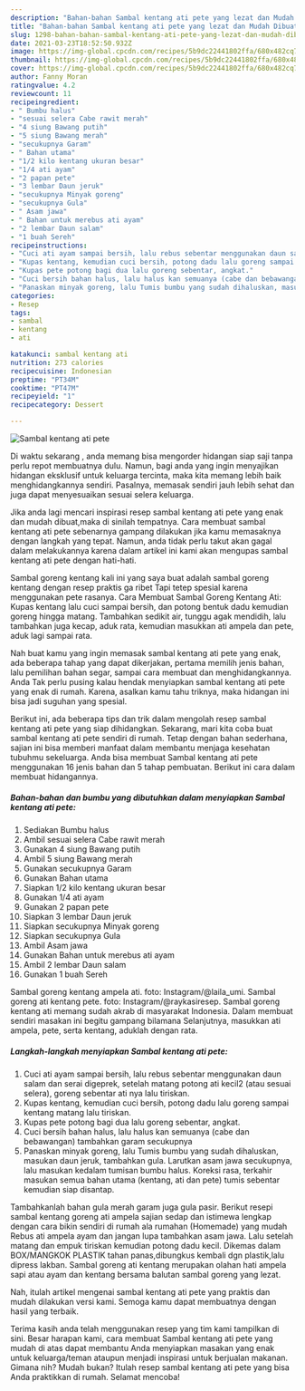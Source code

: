 ```yaml
---
description: "Bahan-bahan Sambal kentang ati pete yang lezat dan Mudah Dibuat"
title: "Bahan-bahan Sambal kentang ati pete yang lezat dan Mudah Dibuat"
slug: 1298-bahan-bahan-sambal-kentang-ati-pete-yang-lezat-dan-mudah-dibuat
date: 2021-03-23T18:52:50.932Z
image: https://img-global.cpcdn.com/recipes/5b9dc22441802ffa/680x482cq70/sambal-kentang-ati-pete-foto-resep-utama.jpg
thumbnail: https://img-global.cpcdn.com/recipes/5b9dc22441802ffa/680x482cq70/sambal-kentang-ati-pete-foto-resep-utama.jpg
cover: https://img-global.cpcdn.com/recipes/5b9dc22441802ffa/680x482cq70/sambal-kentang-ati-pete-foto-resep-utama.jpg
author: Fanny Moran
ratingvalue: 4.2
reviewcount: 11
recipeingredient:
- " Bumbu halus"
- "sesuai selera Cabe rawit merah"
- "4 siung Bawang putih"
- "5 siung Bawang merah"
- "secukupnya Garam"
- " Bahan utama"
- "1/2 kilo kentang ukuran besar"
- "1/4 ati ayam"
- "2 papan pete"
- "3 lembar Daun jeruk"
- "secukupnya Minyak goreng"
- "secukupnya Gula"
- " Asam jawa"
- " Bahan untuk merebus ati ayam"
- "2 lembar Daun salam"
- "1 buah Sereh"
recipeinstructions:
- "Cuci ati ayam sampai bersih, lalu rebus sebentar menggunakan daun salam dan serai digeprek, setelah matang potong ati kecil2 (atau sesuai selera), goreng sebentar ati nya lalu tiriskan."
- "Kupas kentang, kemudian cuci bersih, potong dadu lalu goreng sampai kentang matang lalu tiriskan."
- "Kupas pete potong bagi dua lalu goreng sebentar, angkat."
- "Cuci bersih bahan halus, lalu halus kan semuanya (cabe dan bebawangan) tambahkan garam secukupnya"
- "Panaskan minyak goreng, lalu Tumis bumbu yang sudah dihaluskan, masukan daun jeruk, tambahkan gula. Larutkan asam jawa secukupnya, lalu masukan kedalam tumisan bumbu halus. Koreksi rasa, terkahir masukan semua bahan utama (kentang, ati dan pete) tumis sebentar kemudian siap disantap."
categories:
- Resep
tags:
- sambal
- kentang
- ati

katakunci: sambal kentang ati 
nutrition: 273 calories
recipecuisine: Indonesian
preptime: "PT34M"
cooktime: "PT47M"
recipeyield: "1"
recipecategory: Dessert

---
```



![Sambal kentang ati pete](https://img-global.cpcdn.com/recipes/5b9dc22441802ffa/680x482cq70/sambal-kentang-ati-pete-foto-resep-utama.jpg)

Di waktu  sekarang , anda memang bisa mengorder hidangan siap saji tanpa perlu repot membuatnya dulu. Namun, bagi anda yang ingin menyajikan hidangan eksklusif untuk keluarga tercinta, maka kita memang lebih baik menghidangkannya sendiri. Pasalnya, memasak sendiri jauh lebih sehat dan juga dapat menyesuaikan sesuai selera keluarga.

Jika anda lagi mencari inspirasi resep sambal kentang ati pete yang enak dan mudah dibuat,maka di sinilah tempatnya. Cara membuat sambal kentang ati pete  sebenarnya gampang dilakukan jika kamu memasaknya dengan langkah yang tepat. Namun, anda tidak perlu takut akan gagal dalam melakukannya 
karena dalam artikel ini kami akan mengupas sambal kentang ati pete dengan hati-hati.  

Sambal goreng kentang kali ini yang saya buat adalah sambal goreng kentang dengan resep praktis ga ribet Tapi tetep spesial karena menggunakan pete rasanya. Cara Membuat Sambal Goreng Kentang Ati: Kupas kentang lalu cuci sampai bersih, dan potong bentuk dadu kemudian goreng hingga matang. Tambahkan sedikit air, tunggu agak mendidih, lalu tambahkan juga kecap, aduk rata, kemudian masukkan ati ampela dan pete, aduk lagi sampai rata.

Nah buat kamu yang ingin memasak sambal kentang ati pete yang enak, ada beberapa tahap yang dapat dikerjakan, pertama memilih jenis bahan, lalu pemilihan bahan segar, sampai cara membuat dan menghidangkannya. Anda Tak perlu pusing kalau hendak menyiapkan sambal kentang ati pete yang enak di rumah. Karena, asalkan kamu  tahu triknya, maka hidangan ini bisa jadi suguhan yang spesial.

Berikut ini, ada beberapa tips dan trik dalam mengolah resep sambal kentang ati pete yang siap dihidangkan. Sekarang, mari kita coba buat sambal kentang ati pete sendiri di rumah. Tetap dengan bahan sederhana, sajian ini bisa memberi manfaat dalam membantu menjaga kesehatan tubuhmu sekeluarga. Anda bisa membuat Sambal kentang ati pete menggunakan 16 jenis bahan dan 5 tahap pembuatan. Berikut ini cara dalam membuat hidangannya.

<!--inarticleads1-->

##### Bahan-bahan dan bumbu yang dibutuhkan dalam menyiapkan Sambal kentang ati pete:

1. Sediakan  Bumbu halus
1. Ambil sesuai selera Cabe rawit merah
1. Gunakan 4 siung Bawang putih
1. Ambil 5 siung Bawang merah
1. Gunakan secukupnya Garam
1. Gunakan  Bahan utama
1. Siapkan 1/2 kilo kentang ukuran besar
1. Gunakan 1/4 ati ayam
1. Gunakan 2 papan pete
1. Siapkan 3 lembar Daun jeruk
1. Siapkan secukupnya Minyak goreng
1. Siapkan secukupnya Gula
1. Ambil  Asam jawa
1. Gunakan  Bahan untuk merebus ati ayam
1. Ambil 2 lembar Daun salam
1. Gunakan 1 buah Sereh


Sambal goreng kentang ampela ati. foto: Instagram/@laila_umi. Sambal goreng ati kentang pete. foto: Instagram/@raykasiresep. Sambal goreng kentang ati memang sudah akrab di masyarakat Indonesia. Dalam membuat sendiri masakan ini begitu gampang bilamana Selanjutnya, masukkan ati ampela, pete, serta kentang, aduklah dengan rata. 

<!--inarticleads2-->

##### Langkah-langkah menyiapkan Sambal kentang ati pete:

1. Cuci ati ayam sampai bersih, lalu rebus sebentar menggunakan daun salam dan serai digeprek, setelah matang potong ati kecil2 (atau sesuai selera), goreng sebentar ati nya lalu tiriskan.
1. Kupas kentang, kemudian cuci bersih, potong dadu lalu goreng sampai kentang matang lalu tiriskan.
1. Kupas pete potong bagi dua lalu goreng sebentar, angkat.
1. Cuci bersih bahan halus, lalu halus kan semuanya (cabe dan bebawangan) tambahkan garam secukupnya
1. Panaskan minyak goreng, lalu Tumis bumbu yang sudah dihaluskan, masukan daun jeruk, tambahkan gula. Larutkan asam jawa secukupnya, lalu masukan kedalam tumisan bumbu halus. Koreksi rasa, terkahir masukan semua bahan utama (kentang, ati dan pete) tumis sebentar kemudian siap disantap.


Tambahkanlah bahan gula merah garam juga gula pasir. Berikut resepi sambal kentang goreng ati ampela sajian sedap dan istimewa lengkap dengan cara bikin sendiri di rumah ala rumahan (Homemade) yang mudah Rebus ati ampela ayam dan jangan lupa tambahkan asam jawa. Lalu setelah matang dan empuk tiriskan kemudian potong dadu kecil. Dikemas dalam BOX/MANGKOK PLASTIK tahan panas,dibungkus kembali dgn plastik,lalu dipress lakban. Sambal goreng ati kentang merupakan olahan hati ampela sapi atau ayam dan kentang bersama balutan sambal goreng yang lezat. 

Nah, itulah artikel mengenai  sambal kentang ati pete  yang praktis dan mudah dilakukan versi kami. Semoga kamu dapat membuatnya dengan hasil yang terbaik. 

Terima kasih anda telah menggunakan resep yang tim kami tampilkan di sini. Besar harapan kami, cara membuat  Sambal kentang ati pete yang mudah di atas dapat membantu Anda menyiapkan masakan yang enak untuk keluarga/teman ataupun menjadi inspirasi untuk berjualan makanan. Gimana nih? Mudah bukan? Itulah resep sambal kentang ati pete yang bisa Anda praktikkan di rumah. Selamat mencoba!

